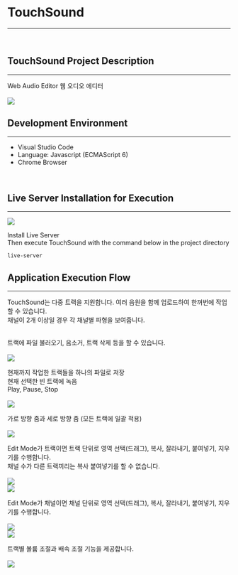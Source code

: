 # TouchSound
--------------------
<br/>

## TouchSound Project Description
-------------

Web Audio Editor 웹 오디오 에디터
<br/>
<br/>
<img src="https://user-images.githubusercontent.com/46099642/114053045-8b6da800-98c9-11eb-8ba9-eccd36f3ac38.JPG">
<br/>

## Development Environment
---------------------

- Visual Studio Code
- Language: Javascript (ECMAScript 6)
- Chrome Browser
<br/>

## Live Server Installation for Execution
---------------------

<img src="https://user-images.githubusercontent.com/46099642/114054249-a7257e00-98ca-11eb-800a-f4864e3613ff.JPG">
<br/>

Install Live Server
<br/>
Then execute TouchSound with the command below in the project directory

```
live-server
```

## Application Execution Flow
---------------------

TouchSound는 다중 트랙을 지원합니다. 여러 음원을 함께 업로드하여 한꺼번에 작업할 수 있습니다.
<br/>
채널이 2개 이상일 경우 각 채널별 파형을 보여줍니다.
<br/>
<br/>

트랙에 파일 불러오기, 음소거, 트랙 삭제 등을 할 수 있습니다.
<br/>
<br/>
<img src="https://user-images.githubusercontent.com/46099642/114126583-aaa11f80-9933-11eb-932f-fc1fc0d1564f.JPG">

현재까지 작업한 트랙들을 하나의 파일로 저장
<br/>
현재 선택한 빈 트랙에 녹음
<br/>
Play, Pause, Stop
<br/>
<br/>
<img src="https://user-images.githubusercontent.com/46099642/114125160-dc64b700-9930-11eb-8959-ac95303edf3c.JPG">
<br/>

가로 방향 줌과 세로 방향 줌 (모든 트랙에 일괄 적용)
<br/>
<br/>
<img src="https://user-images.githubusercontent.com/46099642/114125606-cb687580-9931-11eb-9e72-3554d501c60f.JPG">
<br/>

Edit Mode가 트랙이면 트랙 단위로 영역 선택(드래그), 복사, 잘라내기, 붙여넣기, 지우기를 수행합니다.
<br/>
채널 수가 다른 트랙끼리는 복사 붙여넣기를 할 수 없습니다.
<br/>
<br/>
<img src="https://user-images.githubusercontent.com/46099642/114125732-fce14100-9931-11eb-9d60-a78639ddd049.JPG">
<br/>
<img src="https://user-images.githubusercontent.com/46099642/114125734-fe126e00-9931-11eb-8840-7a1cbb3041f8.JPG">
   
Edit Mode가 채널이면 채널 단위로 영역 선택(드래그), 복사, 잘라내기, 붙여넣기, 지우기를 수행합니다.
<br/>
<br/>
<img src="https://user-images.githubusercontent.com/46099642/114125782-197d7900-9932-11eb-9b4e-36a13630292a.JPG">
<br/>
<img src="https://user-images.githubusercontent.com/46099642/114125783-1a160f80-9932-11eb-9ed7-af34bd041904.JPG">

트랙별 볼륨 조절과 배속 조절 기능을 제공합니다.
<br/>
<br/>
<img src="https://user-images.githubusercontent.com/46099642/114126436-61e96680-9933-11eb-8cf2-ae41df7dd253.JPG">
